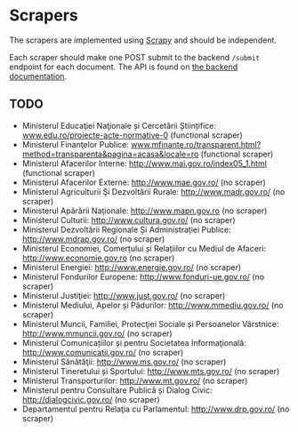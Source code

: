 Scrapers
========

The scrapers are implemented using [Scrapy](https://scrapy.org/) and should be independent.

Each scraper should make one POST submit to the backend `/submit` endpoint for each document.
The API is found on [the backend documentation](https://github.com/jshacks/challenge-legi/blob/master/docs/backend/Readme.md).

## TODO
- Ministerul Educaţiei Naţionale și Cercetării Științifice: www.edu.ro/proiecte-acte-normative-0 (functional scraper)
- Ministerul Finanţelor Publice: www.mfinante.ro/transparent.html?method=transparenta&pagina=acasa&locale=ro (functional scraper)
- Ministerul Afacerilor Interne: http://www.mai.gov.ro/index05_1.html (functional scraper)
- Ministerul Afacerilor Externe: http://www.mae.gov.ro/ (no scraper)
- Ministerul Agriculturii Şi Dezvoltării Rurale: http://www.madr.gov.ro/ (no scraper)
- Ministerul Apărării Naţionale: http://www.mapn.gov.ro (no scraper)
- Ministerul Culturii: http://www.cultura.gov.ro/ (no scraper)
- Ministerul Dezvoltării Regionale Și Administrației Publice: http://www.mdrap.gov.ro/ (no scraper)
- Ministerul Economiei, Comerțului și Relațiilor cu Mediul de Afaceri: http://www.economie.gov.ro (no scraper)
- Ministerul Energiei: http://www.energie.gov.ro/ (no scraper)
- Ministerul Fondurilor Europene: http://www.fonduri-ue.gov.ro/ (no scraper)
- Ministerul Justiţiei: http://www.just.gov.ro/ (no scraper)
- Ministerul Mediului, Apelor și Pădurilor: http://www.mmediu.gov.ro/ (no scraper)
- Ministerul Muncii, Familiei, Protecţiei Sociale și Persoanelor Vârstnice: http://www.mmuncii.gov.ro/ (no scraper)
- Ministerul Comunicațiilor și pentru Societatea Informaţională: http://www.comunicatii.gov.ro/ (no scraper)
- Ministerul Sănătăţii: http://www.ms.gov.ro/ (no scraper)
- Ministerul Tineretului și Sportului: http://www.mts.gov.ro/ (no scraper)
- Ministerul Transporturilor: http://www.mt.gov.ro/ (no scraper)
- Ministerul pentru Consultare Publică și Dialog Civic:  http://dialogcivic.gov.ro/ (no scraper) 
- Departamentul pentru Relaţia cu Parlamentul: http://www.drp.gov.ro/ (no scraper)

